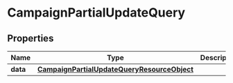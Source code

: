 # CampaignPartialUpdateQuery

## Properties
Name | Type | Description | Notes
------------ | ------------- | ------------- | -------------
**data** | [**CampaignPartialUpdateQueryResourceObject**](CampaignPartialUpdateQueryResourceObject.md) |  | 
